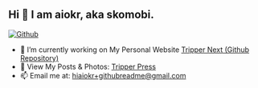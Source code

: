 ## Hi 👋 I am aiokr, aka skomobi.

[![Github](https://img.shields.io/badge/dynamic/json?url=https%3A%2F%2Fapi.spencerwoo.com%2Fsubstats%2F%3Fsource%3Dgithub%26queryKey%3Daiokr&query=%24.data.totalSubs&style=for-the-badge&logo=github&labelColor=%23222831&color=%23222831)](https://github.com/aiokr)

- 🔭 I’m currently working on My Personal Website [Tripper Next (Github Repository)](https://github.com/aiokr/tripper-next)
- 🌱 View My Posts & Photos: [Tripper Press](https://tripper.press)
- 📫 Email me at: [hiaiokr+githubreadme@gmail.com](mailto:hiaiokr+githubreadme@gmail.com)

<!--
**aiokr/aiokr** is a ✨ _special_ ✨ repository because its `README.md` (this file) appears on your GitHub profile.

Here are some ideas to get you started:

- 🔭 I’m currently working on ...
- 🌱 I’m currently learning ...
- 👯 I’m looking to collaborate on ...
- 🤔 I’m looking for help with ...
- 💬 Ask me about ...
- 📫 How to reach me: ...
- 😄 Pronouns: ...
- ⚡ Fun fact: ...
-->
